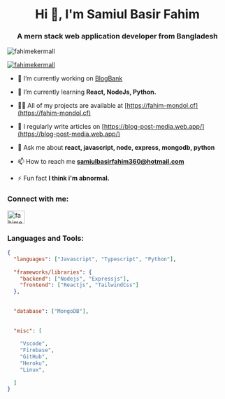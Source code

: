 <h1 align="center">Hi 👋, I'm Samiul Basir Fahim</h1>
<h3 align="center">A mern stack web application developer from Bangladesh</h3>

<p align="left"> <img src="https://komarev.com/ghpvc/?username=fahimekermall&label=Profile%20views&color=0e75b6&style=flat" alt="fahimekermall" /> </p>

<p align="left"> <a href="https://twitter.com/fahimekermall" target="blank"><img src="https://img.shields.io/twitter/follow/fahimekermall?logo=twitter&style=for-the-badge" alt="fahimekermall" /></a> </p>

- 🔭 I’m currently working on [BlogBank](https://blog-post-media.web.app/)

- 🌱 I’m currently learning **React, NodeJs, Python.**

- 👨‍💻 All of my projects are available at [https://fahim-mondol.cf](https://fahim-mondol.cf)

- 📝 I regularly write articles on [https://blog-post-media.web.app/](https://blog-post-media.web.app/)

- 💬 Ask me about **react, javascript, node, express, mongodb, python**

- 📫 How to reach me **samiulbasirfahim360@hotmail.com**

- ⚡ Fun fact **I think i'm abnormal.**

<h3 align="left">Connect with me:</h3>
<p align="left">
<a href="https://twitter.com/fahimekermall" target="blank"><img align="center" src="https://raw.githubusercontent.com/rahuldkjain/github-profile-readme-generator/master/src/images/icons/Social/twitter.svg" alt="fahimekermall" height="30" width="40" /></a>
</p>
<h3 align="left">Languages and Tools:</h3>

```json
{
  "languages": ["Javascript", "Typescript", "Python"],
  
  "frameworks/libraries": {
    "backend": ["Nodejs", "Expressjs"],
    "frontend": ["Reactjs", "TailwindCss"]
  },
  
  
  "database": ["MongoDB"],
  
  
  "misc": [
  
    "Vscode",
    "Firebase",
    "GitHub",
    "Heroku",
    "Linux",
    
  ]
}
```
